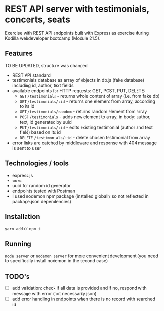 # REST API server with testimonials, concerts, seats

Exercise with REST API endpoints built with Express as exercise during Kodilla webdeveloper bootcamp (Module 21.5).

## Features

TO BE UPDATED, structure was changed

* REST API standard
* testimonials database as array of objects in db.js (fake database) including id, author, text fields
* available endpoints for HTTP requests: GET, POST, PUT, DELETE:
    - `GET` `/testimonials` - returns whole content of array (i.e. from fake db)
    - `GET` `/testimonials/:id` - returns one element from array, according to its id
    - `GET` `/testimonials/random` - returns random element from array 
    - `POST` `/testimonials` - adds new element to array, in body: author, text, id generated by uuid
    - `PUT` `/testimonials/:id` - edits existing testimonial (author and text field) based on its id
    - `DELETE` `/testimonials/:id` - delete chosen testimonial from array
* error links are catched by middleware and response with 404 message is sent to user

## Technologies / tools

* express.js
* cors
* uuid for random id generator 
* endpoints tested with Postman
* I used nodemon npm package (installed globally so not reflected in package.json dependencies)

## Installation

`yarn add` or `npm i`

## Running

`node server` or `nodemon server` for more convenient development (you need to specifically install nodemon in the second case) 

## TODO's
- [ ] add validation: check if all data is provided and if no, respond with message with error (not necessarily json)
- [ ] add error handling in endpoints when there is no record with searched id